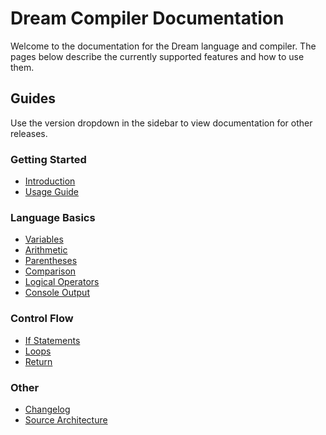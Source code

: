 # Dream Compiler Documentation

Welcome to the documentation for the Dream language and compiler. The pages below describe the currently supported features and how to use them.

## Guides

Use the version dropdown in the sidebar to view documentation for other releases.

### Getting Started
- [Introduction](v1/intro.md)
- [Usage Guide](v1/usage.md)

### Language Basics
- [Variables](v1/variables.md)
- [Arithmetic](v1/arithmetic.md)
- [Parentheses](v1/parentheses.md)
- [Comparison](v1/comparison.md)
- [Logical Operators](v1/logical.md)
- [Console Output](v1/console.md)

### Control Flow
- [If Statements](v1/if.md)
- [Loops](v1/loops.md)
- [Return](v1/return.md)

### Other
- [Changelog](v1/changelog.md)
- [Source Architecture](v1/architecture.md)


